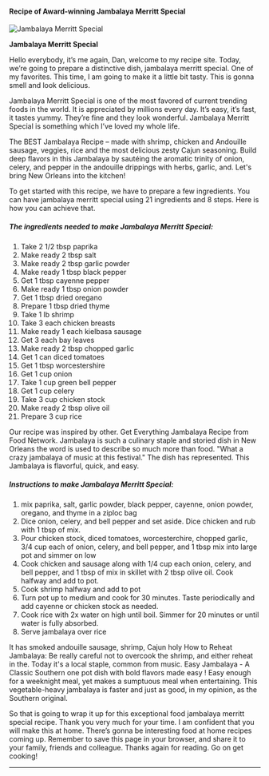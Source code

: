             

#### Recipe of Award-winning Jambalaya Merritt Special

![Jambalaya Merritt Special](https://img-global.cpcdn.com/recipes/5219174540378112/751x532cq70/jambalaya-merritt-special-recipe-main-photo.jpg)

**Jambalaya Merritt Special**

Hello everybody, it’s me again, Dan, welcome to my recipe site. Today, we’re going to prepare a distinctive dish, jambalaya merritt special. One of my favorites. This time, I am going to make it a little bit tasty. This is gonna smell and look delicious.

Jambalaya Merritt Special is one of the most favored of current trending foods in the world. It is appreciated by millions every day. It’s easy, it’s fast, it tastes yummy. They’re fine and they look wonderful. Jambalaya Merritt Special is something which I’ve loved my whole life.

The BEST Jambalaya Recipe – made with shrimp, chicken and Andouille sausage, veggies, rice and the most delicious zesty Cajun seasoning. Build deep flavors in this Jambalaya by sautéing the aromatic trinity of onion, celery, and pepper in the andouille drippings with herbs, garlic, and. Let's bring New Orleans into the kitchen!

To get started with this recipe, we have to prepare a few ingredients. You can have jambalaya merritt special using 21 ingredients and 8 steps. Here is how you can achieve that.

##### The ingredients needed to make Jambalaya Merritt Special:

1.  Take 2 1/2 tbsp paprika
2.  Make ready 2 tbsp salt
3.  Make ready 2 tbsp garlic powder
4.  Make ready 1 tbsp black pepper
5.  Get 1 tbsp cayenne pepper
6.  Make ready 1 tbsp onion powder
7.  Get 1 tbsp dried oregano
8.  Prepare 1 tbsp dried thyme
9.  Take 1 lb shrimp
10.  Take 3 each chicken breasts
11.  Make ready 1 each kielbasa sausage
12.  Get 3 each bay leaves
13.  Make ready 2 tbsp chopped garlic
14.  Get 1 can diced tomatoes
15.  Get 1 tbsp worcestershire
16.  Get 1 cup onion
17.  Take 1 cup green bell pepper
18.  Get 1 cup celery
19.  Take 3 cup chicken stock
20.  Make ready 2 tbsp olive oil
21.  Prepare 3 cup rice

Our recipe was inspired by other. Get Everything Jambalaya Recipe from Food Network. Jambalaya is such a culinary staple and storied dish in New Orleans the word is used to describe so much more than food. "What a crazy jambalaya of music at this festival." The dish has represented. This Jambalaya is flavorful, quick, and easy.

##### Instructions to make Jambalaya Merritt Special:

1.  mix paprika, salt, garlic powder, black pepper, cayenne, onion powder, oregano, and thyme in a ziploc bag
2.  Dice onion, celery, and bell pepper and set aside. Dice chicken and rub with 1 tbsp of mix.
3.  Pour chicken stock, diced tomatoes, worcesterchire, chopped garlic, 3/4 cup each of onion, celery, and bell pepper, and 1 tbsp mix into large pot and simmer on low
4.  Cook chicken and sausage along with 1/4 cup each onion, celery, and bell pepper, and 1 tbsp of mix in skillet with 2 tbsp olive oil. Cook halfway and add to pot.
5.  Cook shrimp halfway and add to pot
6.  Turn pot up to medium and cook for 30 minutes. Taste periodically and add cayenne or chicken stock as needed.
7.  Cook rice with 2x water on high until boil. Simmer for 20 minutes or until water is fully absorbed.
8.  Serve jambalaya over rice

It has smoked andouille sausage, shrimp, Cajun holy How to Reheat Jambalaya: Be really careful not to overcook the shrimp, and either reheat in the. Today it's a local staple, common from music. Easy Jambalaya - A Classic Southern one pot dish with bold flavors made easy ! Easy enough for a weeknight meal, yet makes a sumptuous meal when entertaining. This vegetable-heavy jambalaya is faster and just as good, in my opinion, as the Southern original.

So that is going to wrap it up for this exceptional food jambalaya merritt special recipe. Thank you very much for your time. I am confident that you will make this at home. There’s gonna be interesting food at home recipes coming up. Remember to save this page in your browser, and share it to your family, friends and colleague. Thanks again for reading. Go on get cooking!

* * *